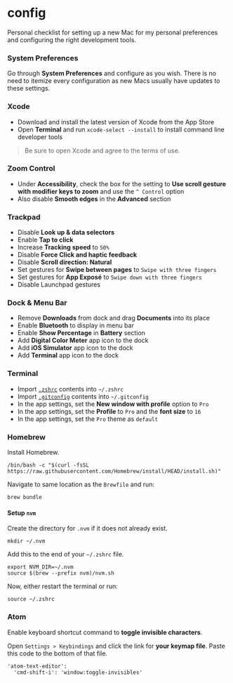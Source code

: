 # config
Personal checklist for setting up a new Mac for my personal preferences and configuring the right development tools.


### System Preferences

Go through **System Preferences** and configure as you wish. There is no need to itemize every configuration as new Macs usually have updates to these settings.


### Xcode

* Download and install the latest version of Xcode from the App Store
* Open **Terminal** and run `xcode-select --install` to install command line developer tools

> Be sure to open Xcode and agree to the terms of use.


### Zoom Control

* Under **Accessibility**, check the box for the setting to **Use scroll gesture with modifier keys to zoom** and use the `^ Control` option
* Also disable **Smooth edges** in the **Advanced** section


### Trackpad

* Disable **Look up & data selectors**
* Enable **Tap to click**
* Increase **Tracking speed** to `50%`
* Disable **Force Click and haptic feedback**
* Disable **Scroll direction: Natural**
* Set gestures for **Swipe between pages** to `Swipe with three fingers`
* Set gestures for **App Exposé** to `Swipe down with three fingers`
* Disable Launchpad gestures


### Dock & Menu Bar

* Remove **Downloads** from dock and drag **Documents** into its place
* Enable **Bluetooth** to display in menu bar
* Enable **Show Percentage** in **Battery** section
* Add **Digital Color Meter** app icon to the dock
* Add **iOS Simulator** app icon to the dock
* Add **Terminal** app icon to the dock


### Terminal

* Import [`.zshrc`](https://github.com/mattmilburn/config/blob/master/.zshrc) contents into `~/.zshrc`
* Import [`.gitconfig`](https://github.com/mattmilburn/config/blob/master/.gitconfig) contents into `~/.gitconfig`
* In the app settings, set the **New window with profile** option to `Pro`
* In the app settings, set the **Profile** to `Pro` and the **font size** to `16`
* In the app settings, set the `Pro` theme as `default`


### Homebrew

Install Homebrew.
```
/bin/bash -c "$(curl -fsSL https://raw.githubusercontent.com/Homebrew/install/HEAD/install.sh)"
```

Navigate to same location as the `Brewfile` and run:
```
brew bundle
```

#### Setup `nvm`

Create the directory for `.nvm` if it does not already exist.
```
mkdir ~/.nvm
```

Add this to the end of your `~/.zshrc` file.
```
export NVM_DIR=~/.nvm
source $(brew --prefix nvm)/nvm.sh
```

Now, either restart the terminal or run:
```
source ~/.zshrc
```


### Atom

Enable keyboard shortcut command to **toggle invisible characters**.

Open `Settings > Keybindings` and click the link for **your keymap file**. Paste this code to the bottom of that file.
```
'atom-text-editor':
  'cmd-shift-i': 'window:toggle-invisibles'
```
